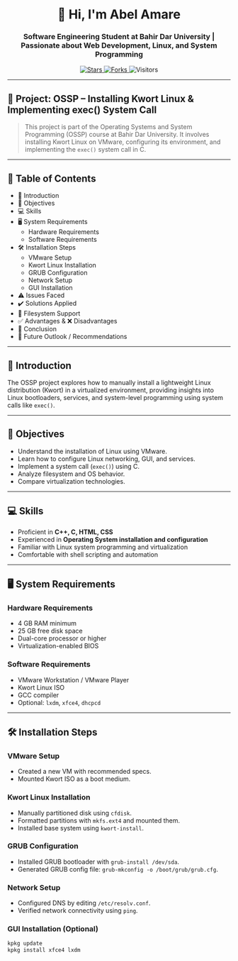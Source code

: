 <h1 align="center">👋 Hi, I'm Abel Amare</h1>
<h3 align="center">Software Engineering Student at Bahir Dar University | Passionate about Web Development, Linux, and System Programming</h3>

<p align="center">
  <a href="https://github.com/codebyabel/OSSP-KWORTLINUX-Abel/stargazers" target="_blank">
    <img src="https://img.shields.io/github/stars/codebyabel/OSSP-KWORTLINUX-Abel?style=social" alt="Stars">
  </a>
  <a href="https://github.com/codebyabel/OSSP-KWORTLINUX-Abel/network/members" target="_blank">
    <img src="https://img.shields.io/github/forks/codebyabel/OSSP-KWORTLINUX-Abel?style=social" alt="Forks">
  </a>
  <img src="https://visitor-badge.laobi.icu/badge?page_id=codebyabel.codebyabel" alt="Visitors">
</p>

---

## 📌 Project: OSSP – Installing Kwort Linux & Implementing exec() System Call

> This project is part of the Operating Systems and System Programming (OSSP) course at Bahir Dar University. It involves installing Kwort Linux on VMware, configuring its environment, and implementing the `exec()` system call in C.

---

## 🧭 Table of Contents

- 🔰 Introduction  
- 🎯 Objectives  
- 💻 Skills  
- 🖥️ System Requirements  
  - Hardware Requirements  
  - Software Requirements  
- 🛠️ Installation Steps  
  - VMware Setup  
  - Kwort Linux Installation  
  - GRUB Configuration  
  - Network Setup  
  - GUI Installation  
- ⚠️ Issues Faced  
- ✔️ Solutions Applied  
- 📁 Filesystem Support  
- ✅ Advantages & ❌ Disadvantages  
- 📌 Conclusion  
- 🔮 Future Outlook / Recommendations  

---

## 🔰 Introduction

The OSSP project explores how to manually install a lightweight Linux distribution (Kwort) in a virtualized environment, providing insights into Linux bootloaders, services, and system-level programming using system calls like `exec()`.

---

## 🎯 Objectives

- Understand the installation of Linux using VMware.
- Learn how to configure Linux networking, GUI, and services.
- Implement a system call (`exec()`) using C.
- Analyze filesystem and OS behavior.
- Compare virtualization technologies.

---

## 💻 Skills

- Proficient in **C++, C, HTML, CSS**  
- Experienced in **Operating System installation and configuration**  
- Familiar with Linux system programming and virtualization  
- Comfortable with shell scripting and automation  

---

## 🖥️ System Requirements

### Hardware Requirements
- 4 GB RAM minimum
- 25 GB free disk space
- Dual-core processor or higher
- Virtualization-enabled BIOS

### Software Requirements
- VMware Workstation / VMware Player
- Kwort Linux ISO
- GCC compiler
- Optional: `lxdm`, `xfce4`, `dhcpcd`

---

## 🛠️ Installation Steps

### VMware Setup
- Created a new VM with recommended specs.
- Mounted Kwort ISO as a boot medium.

### Kwort Linux Installation
- Manually partitioned disk using `cfdisk`.
- Formatted partitions with `mkfs.ext4` and mounted them.
- Installed base system using `kwort-install`.

### GRUB Configuration
- Installed GRUB bootloader with `grub-install /dev/sda`.
- Generated GRUB config file: `grub-mkconfig -o /boot/grub/grub.cfg`.

### Network Setup
- Configured DNS by editing `/etc/resolv.conf`.
- Verified network connectivity using `ping`.

### GUI Installation (Optional)
```bash
kpkg update
kpkg install xfce4 lxdm
